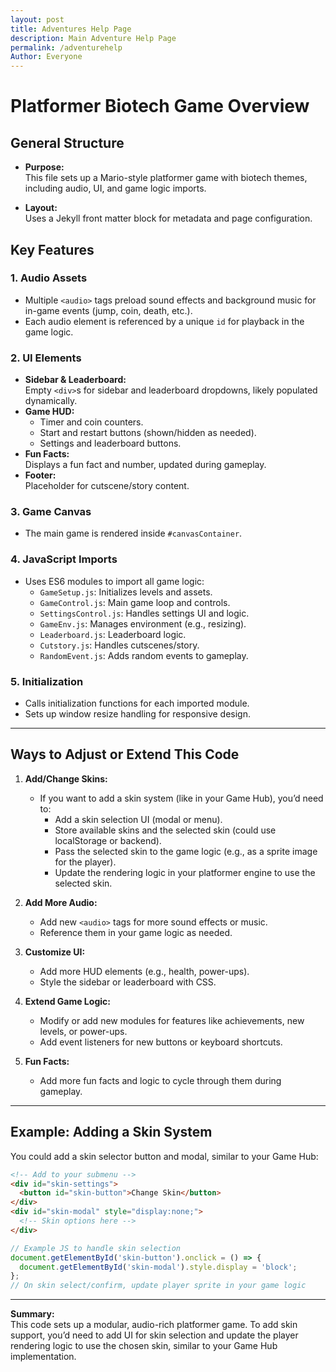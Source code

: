 ```yaml
---
layout: post
title: Adventures Help Page
description: Main Adventure Help Page
permalink: /adventurehelp
Author: Everyone
---
```


# Platformer Biotech Game Overview

## General Structure

- **Purpose:**  
  This file sets up a Mario-style platformer game with biotech themes, including audio, UI, and game logic imports.

- **Layout:**  
  Uses a Jekyll front matter block for metadata and page configuration.

## Key Features

### 1. **Audio Assets**
- Multiple `<audio>` tags preload sound effects and background music for in-game events (jump, coin, death, etc.).
- Each audio element is referenced by a unique `id` for playback in the game logic.

### 2. **UI Elements**
- **Sidebar & Leaderboard:**  
  Empty `<div>`s for sidebar and leaderboard dropdowns, likely populated dynamically.
- **Game HUD:**  
  - Timer and coin counters.
  - Start and restart buttons (shown/hidden as needed).
  - Settings and leaderboard buttons.
- **Fun Facts:**  
  Displays a fun fact and number, updated during gameplay.
- **Footer:**  
  Placeholder for cutscene/story content.

### 3. **Game Canvas**
- The main game is rendered inside `#canvasContainer`.

### 4. **JavaScript Imports**
- Uses ES6 modules to import all game logic:
  - `GameSetup.js`: Initializes levels and assets.
  - `GameControl.js`: Main game loop and controls.
  - `SettingsControl.js`: Handles settings UI and logic.
  - `GameEnv.js`: Manages environment (e.g., resizing).
  - `Leaderboard.js`: Leaderboard logic.
  - `Cutstory.js`: Handles cutscenes/story.
  - `RandomEvent.js`: Adds random events to gameplay.

### 5. **Initialization**
- Calls initialization functions for each imported module.
- Sets up window resize handling for responsive design.

---

## Ways to Adjust or Extend This Code

1. **Add/Change Skins:**
   - If you want to add a skin system (like in your Game Hub), you’d need to:
     - Add a skin selection UI (modal or menu).
     - Store available skins and the selected skin (could use localStorage or backend).
     - Pass the selected skin to the game logic (e.g., as a sprite image for the player).
     - Update the rendering logic in your platformer engine to use the selected skin.

2. **Add More Audio:**
   - Add new `<audio>` tags for more sound effects or music.
   - Reference them in your game logic as needed.

3. **Customize UI:**
   - Add more HUD elements (e.g., health, power-ups).
   - Style the sidebar or leaderboard with CSS.

4. **Extend Game Logic:**
   - Modify or add new modules for features like achievements, new levels, or power-ups.
   - Add event listeners for new buttons or keyboard shortcuts.

5. **Fun Facts:**
   - Add more fun facts and logic to cycle through them during gameplay.

---

## Example: Adding a Skin System

You could add a skin selector button and modal, similar to your Game Hub:

```html
<!-- Add to your submenu -->
<div id="skin-settings">
  <button id="skin-button">Change Skin</button>
</div>
<div id="skin-modal" style="display:none;">
  <!-- Skin options here -->
</div>
```

```javascript
// Example JS to handle skin selection
document.getElementById('skin-button').onclick = () => {
  document.getElementById('skin-modal').style.display = 'block';
};
// On skin select/confirm, update player sprite in your game logic
```

---

**Summary:**  
This code sets up a modular, audio-rich platformer game. To add skin support, you’d need to add UI for skin selection and update the player rendering logic to use the chosen skin, similar to your Game Hub implementation.

<script>
// filepath: /home/kasm-user/nighthawk/GenomeGamersFrontend/navigation/Worlds/world0.md
// ...existing code...

// --- Background Music ---
const music = new Audio('{{site.baseurl}}/assets/audio/35wiidksummit.mp3'); // Change path as needed
music.loop = true;
music.volume = 0.5;

// Play music after first user interaction (required by browsers)
function startMusicOnce() {
  music.play().catch(() => {});
  window.removeEventListener('click', startMusicOnce);
  window.removeEventListener('keydown', startMusicOnce);
}
window.addEventListener('click', startMusicOnce);
window.addEventListener('keydown', startMusicOnce);
</script>